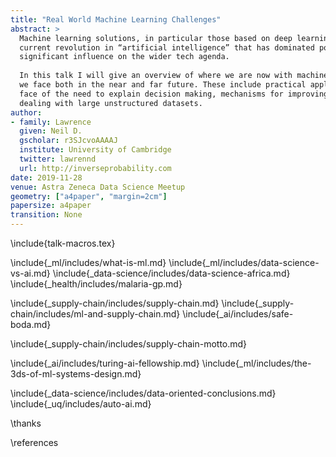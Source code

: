 ```yaml
---
title: "Real World Machine Learning Challenges"
abstract: >
  Machine learning solutions, in particular those based on deep learning methods, form an underpinning of the 
  current revolution in “artificial intelligence” that has dominated popular press headlines and is having a 
  significant influence on the wider tech agenda.
  
  In this talk I will give an overview of where we are now with machine learning solutions, and what challenges 
  we face both in the near and far future. These include practical application of existing algorithms in the 
  face of the need to explain decision making, mechanisms for improving the quality and availability of data, 
  dealing with large unstructured datasets.
author:
- family: Lawrence
  given: Neil D.
  gscholar: r3SJcvoAAAAJ
  institute: University of Cambridge
  twitter: lawrennd
  url: http://inverseprobability.com
date: 2019-11-28
venue: Astra Zeneca Data Science Meetup
geometry: ["a4paper", "margin=2cm"]
papersize: a4paper
transition: None
---
```


\include{talk-macros.tex}


\include{_ml/includes/what-is-ml.md}
\include{_ml/includes/data-science-vs-ai.md}
\include{_data-science/includes/data-science-africa.md}
\include{_health/includes/malaria-gp.md}

\include{_supply-chain/includes/supply-chain.md}
\include{_supply-chain/includes/ml-and-supply-chain.md}
\include{_ai/includes/safe-boda.md}

\include{_supply-chain/includes/supply-chain-motto.md}

\include{_ai/includes/turing-ai-fellowship.md}
\include{_ml/includes/the-3ds-of-ml-systems-design.md}

\include{_data-science/includes/data-oriented-conclusions.md}
\include{_uq/includes/auto-ai.md}


\thanks

\references
